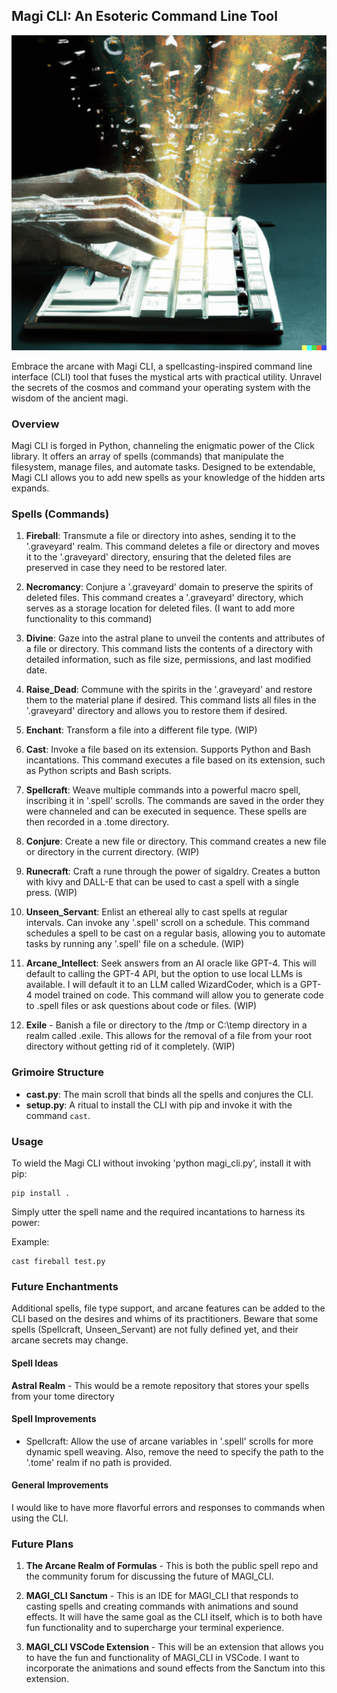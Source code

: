 ## Magi CLI: An Esoteric Command Line Tool

![banner](MAGI_Keys.png)


Embrace the arcane with Magi CLI, a spellcasting-inspired command line interface (CLI) tool that fuses the mystical arts with practical utility. Unravel the secrets of the cosmos and command your operating system with the wisdom of the ancient magi.

### Overview

Magi CLI is forged in Python, channeling the enigmatic power of the Click library. It offers an array of spells (commands) that manipulate the filesystem, manage files, and automate tasks. Designed to be extendable, Magi CLI allows you to add new spells as your knowledge of the hidden arts expands.

### Spells (Commands)

1. **Fireball**: Transmute a file or directory into ashes, sending it to the '.graveyard' realm. This command deletes a file or directory and moves it to the '.graveyard' directory, ensuring that the deleted files are preserved in case they need to be restored later.

2. **Necromancy**: Conjure a '.graveyard' domain to preserve the spirits of deleted files. This command creates a '.graveyard' directory, which serves as a storage location for deleted files. (I want to add more functionality to this command)

3. **Divine**: Gaze into the astral plane to unveil the contents and attributes of a file or directory. This command lists the contents of a directory with detailed information, such as file size, permissions, and last modified date.

4. **Raise_Dead**: Commune with the spirits in the '.graveyard' and restore them to the material plane if desired. This command lists all files in the '.graveyard' directory and allows you to restore them if desired.

5. **Enchant**: Transform a file into a different file type. (WIP)

6. **Cast**: Invoke a file based on its extension. Supports Python and Bash incantations. This command executes a file based on its extension, such as Python scripts and Bash scripts.

7. **Spellcraft**: Weave multiple commands into a powerful macro spell, inscribing it in '.spell' scrolls. The commands are saved in the order they were channeled and can be executed in sequence. These spells are then recorded in a .tome directory.

8. **Conjure**: Create a new file or directory. This command creates a new file or directory in the current directory. (WIP)

9. **Runecraft**: Craft a rune through the power of sigaldry. Creates a button with kivy and DALL-E that can be used to cast a spell with a single press. (WIP) 

10. **Unseen_Servant**: Enlist an ethereal ally to cast spells at regular intervals. Can invoke any '.spell' scroll on a schedule. This command schedules a spell to be cast on a regular basis, allowing you to automate tasks by running any '.spell' file on a schedule. (WIP)

11. **Arcane_Intellect**: Seek answers from an AI oracle like GPT-4. This will default to calling the GPT-4 API, but the option to use local LLMs is available. I will default it to an LLM called WizardCoder, which is a GPT-4 model trained on code. This command will allow you to generate code to .spell files or ask questions about code or files. (WIP)

12. **Exile** - Banish a file or directory to the /tmp or C:\temp directory in a realm called .exile. This allows for the removal of a file from your root directory without getting rid of it completely. (WIP)

### Grimoire Structure

- **cast.py**: The main scroll that binds all the spells and conjures the CLI.
- **setup.py**: A ritual to install the CLI with pip and invoke it with the command `cast`.

### Usage

To wield the Magi CLI without invoking 'python magi_cli.py', install it with pip:

```
pip install .
```

Simply utter the spell name and the required incantations to harness its power:

Example:

```
cast fireball test.py
```

### Future Enchantments

Additional spells, file type support, and arcane features can be added to the CLI based on the desires and whims of its practitioners. Beware that some spells (Spellcraft, Unseen_Servant) are not fully defined yet, and their arcane secrets may change.

#### Spell Ideas

**Astral Realm** - This would be a remote repository that stores your spells from your tome directory 

#### Spell Improvements

- Spellcraft: Allow the use of arcane variables in '.spell' scrolls for more dynamic spell weaving. Also, remove the need to specify the path to the '.tome' realm if no path is provided.

#### General Improvements

I would like to have more flavorful errors and responses to commands when using the CLI.

### Future Plans

1. **The Arcane Realm of Formulas** - This is both the public spell repo and the community forum for discussing the future of MAGI_CLI. 

2. **MAGI_CLI Sanctum** - This is an IDE for MAGI_CLI that responds to casting spells and creating commands with animations and sound effects. It will have the same goal as the CLI itself, which is to both have fun functionality and to supercharge your terminal experience.

3. **MAGI_CLI VSCode Extension** - This will be an extension that allows you to have the fun and functionality of MAGI_CLI in VSCode. I want to incorporate the animations and sound effects from the Sanctum into this extension.